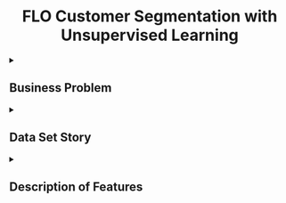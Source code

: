 <h1 align="center">FLO Customer Segmentation with Unsupervised Learning</h1> 


<details>
<summary><h2 align="left">Business Problem</h2></summary>
FLO wants to segment its customers and determine marketing strategies according to these segments. To this end, the behaviors of the customers will be defined and groups will be formed according to the clusters in these behaviors.
</details>


<details>
<summary><h2 align="left">Data Set Story</h2></summary>
The dataset consists of the information obtained from the past shopping behaviors of customers who made their last purchases from Flo as OmniChannel (both online and offline shoppers) in the years 2020-2021.
</details>


<details>
<summary><h2 align="left">Description of Features</h2></summary>

|**FEATURE**|**DESCRIPTION**|
|---|---|
|master_id|Unique customer number|
|order_channel|Which channel of the shopping platform is used (Android, ios, Desktop, Mobile)|
|last_order_channel|The channel with the last shopping|
|first_order_date|Date of the customer's first purchase|
|last_order_date|Date of the customer's last purchase|
|last_order_date_online|The date of the last purchase made by the customer on the online platform|
|last_order_date_offline|The date of the last purchase made by the customer on the offline platform|
|order_num_total_ever_online|The total number of purchases made by the customer on the online platform|
|order_num_total_ever_offline|Total number of purchases made by the customer offline|
|customer_value_total_ever_offline|Total fee paid by the customer for offline purchases|
|customer_value_total_ever_online|The total fee paid by the customer for their online shopping|
|interested_in_categories_12|List of categories the customer has shopped in the last 12 months|
</details>